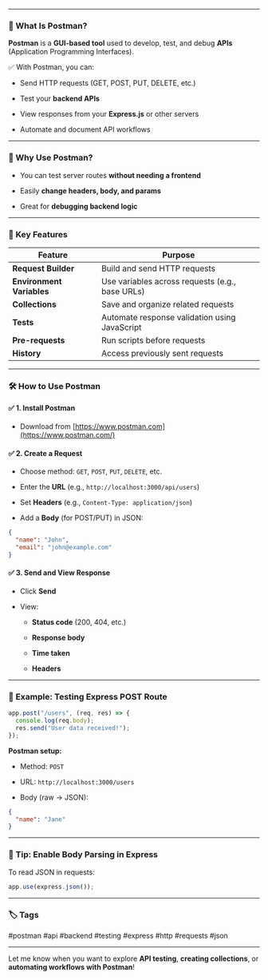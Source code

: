 
---

### 🧠 What Is Postman?

**Postman** is a **GUI-based tool** used to develop, test, and debug **APIs** (Application Programming Interfaces).

✅ With Postman, you can:

- Send HTTP requests (GET, POST, PUT, DELETE, etc.)
    
- Test your **backend APIs**
    
- View responses from your **Express.js** or other servers
    
- Automate and document API workflows
    

---

### 🚀 Why Use Postman?

- You can test server routes **without needing a frontend**
    
- Easily **change headers, body, and params**
    
- Great for **debugging backend logic**
    

---

### 🧰 Key Features

|Feature|Purpose|
|---|---|
|**Request Builder**|Build and send HTTP requests|
|**Environment Variables**|Use variables across requests (e.g., base URLs)|
|**Collections**|Save and organize related requests|
|**Tests**|Automate response validation using JavaScript|
|**Pre-requests**|Run scripts before requests|
|**History**|Access previously sent requests|

---

### 🛠️ How to Use Postman

#### ✅ 1. Install Postman

- Download from [https://www.postman.com](https://www.postman.com/)
    

#### ✅ 2. Create a Request

- Choose method: `GET`, `POST`, `PUT`, `DELETE`, etc.
    
- Enter the **URL** (e.g., `http://localhost:3000/api/users`)
    
- Set **Headers** (e.g., `Content-Type: application/json`)
    
- Add a **Body** (for POST/PUT) in JSON:
    

```json
{
  "name": "John",
  "email": "john@example.com"
}
```

#### ✅ 3. Send and View Response

- Click **Send**
    
- View:
    
    - **Status code** (200, 404, etc.)
        
    - **Response body**
        
    - **Time taken**
        
    - **Headers**
        

---

### 🧪 Example: Testing Express POST Route

```js
app.post("/users", (req, res) => {
  console.log(req.body);
  res.send("User data received!");
});
```

**Postman setup:**

- Method: `POST`
    
- URL: `http://localhost:3000/users`
    
- Body (raw → JSON):
    

```json
{
  "name": "Jane"
}
```

---

### 📌 Tip: Enable Body Parsing in Express

To read JSON in requests:

```js
app.use(express.json());
```

---

### 🏷️ Tags

#postman #api #backend #testing #express #http #requests #json

---

Let me know when you want to explore **API testing**, **creating collections**, or **automating workflows with Postman**!